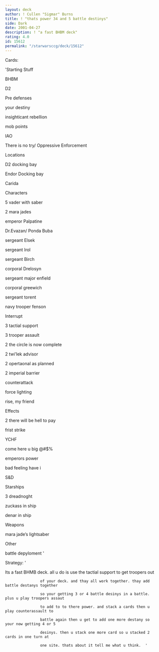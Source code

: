 ```yaml
---
layout: deck
author: ! Cullen "Sigmar" Burns
title: ! "thats power 34 and 5 battle destinys"
side: Dark
date: 2001-04-27
description: ! "a fast BHBM deck"
rating: 4.0
id: 15612
permalink: "/starwarsccg/deck/15612"
---
```

Cards: 

'Starting Stuff

BHBM

D2

Pre defenses

your destiny

insighticant rebellion

mob points

IAO

There is no try/ Oppressive Enforcement


Locations

D2 docking bay

Endor Docking bay

Carida


Characters

5 vader with saber

2 mara jades

emperor Palpatine

Dr.Evazan/ Ponda Buba

sergeant Elsek

sergeant Irol

sergeant Birch

corporal Drelosyn

sergeant major enfield

corporal greewich

sergeant torent

navy trooper fenson


Interrupt

3 tactial support

3 trooper assault

2 the circle is now complete

2 twi’lek advisor

2 opertaonal as planned

2 imperial barrier

counterattack

force lighting

rise, my friend


Effects

2 there will be hell to pay

frist strike

YCHF

come here u big @#$%

emperors power

bad feeling have i

S&D


Starships

3 dreadnoght

zuckass in ship

denar in ship


Weapons

mara jade’s lightsaber


Other

battle depyloment '

Strategy: '

Its a fast BHMB deck. all u do is use the tactial support to get troopers out

                    of your deck. and thay all work together. thay add battle destanys together

                    so your getting 3 or 4 battle desinys in a battle. plus u play troopers assaut

                    to add to to there power. and stack a cards then u play counterassault to

                    battle again then u get to add one more destany so your now getting 4 or 5

                    desinys. then u stack one more card so u stacked 2 cards in one turn at

                    one site. thats about it tell me what u think.  '
